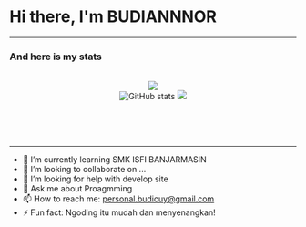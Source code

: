 # Hi there, I'm BUDIANNNOR
___
### And here is my stats
<p align="center">
  <br />
   <img src="https://github-readme-stats.vercel.app/api/top-langs/?username=budicuy&layout=compact&theme=monokai&langs_count=12"/><br />
  <img src="https://github-readme-stats.vercel.app/api?username=budicuy&show_icons=true&include_all_commits=true&theme=monokai" alt="GitHub stats" />
  <img src="https://github-readme-streak-stats.herokuapp.com/?user=budicuy&theme=monokai"/>
 
  <br />  <br /><br />
</p>

___

- 🌱 I’m currently learning SMK ISFI BANJARMASIN
- 👯 I’m looking to collaborate on ...
- 🤔 I’m looking for help with develop site
- 💬 Ask me about Proagmming
- 📫 How to reach me: personal.budicuy@gmail.com
- ⚡ Fun fact: Ngoding itu mudah dan menyenangkan!
